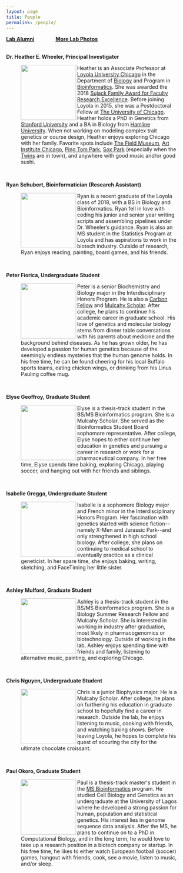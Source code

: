 ```yaml
---
layout: page
title: People
permalink: /people/
---
```

**<a href="{{ site.baseurl }}/alumni">Lab Alumni</a>**
&emsp; &emsp; &emsp;
**<a href="{{ site.baseurl }}/photos">More Lab Photos</a>**
<br>
<br>

**Dr. Heather E. Wheeler, Principal Investigator**


<figure>
    <a href="../images/hew2.jpg">
	<img src="{{ site.baseurl }}/images/hew2.jpg" width="150px" height="150px" align="left"/>
    </a>
<figcaption>
	Heather is an Associate Professor at <a href="http://luc.edu/">Loyola University Chicago</a>  in the Department of <a href="http://luc.edu/biology">Biology</a> and Program in <a href="http://luc.edu/bioinformatics/">Bioinformatics</a>. She was awarded the 2018 <a href="https://www.luc.edu/cas/thesujackawards/">Sujack Family Award for Faculty Research Excellence</a>. Before joining Loyola in 2015, she was a Postdoctoral Fellow at <a href="http://medicine.uchicago.edu/">The University of Chicago</a>. Heather holds a PhD in Genetics from <a href="http://genetics.stanford.edu/">Stanford University</a> and a BA in Biology from <a href="http://www.hamline.edu/cla/biology/">Hamline University</a>. When not working on modeling complex trait genetics or course design, Heather enjoys exploring Chicago with her family. Favorite spots include <a href="http://www.fieldmuseum.org/">The Field Museum</a>, <a href="https://www.artic.edu/">Art Institute Chicago</a>, <a href="https://en.wikipedia.org/wiki/Ping_Tom_Memorial_Park/">Ping Tom Park</a>, <a href="https://en.wikipedia.org/wiki/Guaranteed_Rate_Field">Sox Park</a> (especially when the <a href="https://www.mlb.com/twins/?c_id=min">Twins</a> are in town), and anywhere with good music and/or good sushi.
</figcaption>
</figure>
<br>

**Ryan Schubert, Bioinformatician (Research Assistant)**

<figure>
    <a href="../images/ryan.jpg">
        <img src="{{ site.baseurl }}/images/ryan.jpg" width="150px" height="150px" align="left"/>
    </a>
<figcaption>
        Ryan is a recent graduate of the Loyola class of 2018, with a BS in Biology and Bioinformatics. Ryan fell in love with coding his junior and senior year writing scripts and assembling pipelines under Dr. Wheeler’s guidance. Ryan is also an MS student in the Statistics Program at Loyola and has aspirations to work in the biotech industry. Outside of research, Ryan enjoys reading, painting, board games, and his friends.
</figcaption>
</figure>
<br>





**Peter Fiorica, Undergraduate Student**

<figure>
    <a href="../images/FioricaHewlabPortrait.jpg">
        <img src="{{ site.baseurl }}/images/FioricaHewlabPortrait.jpg" width="150px" height="150px" align="left"/>
    </a>
<figcaption>
Peter is a senior Biochemistry and Biology major in the Interdisciplinary Honors Program.  He is also a <a href="http://www.luc.edu/sustainability/research/studentfellowships/carbon_fellowships/index.shtml">Carbon Fellow</a> and <a href="http://www.luc.edu/cas/academics_mulcahyscholarship.shtml">Mulcahy Scholar</a>. After college, he plans to continue his academic career in graduate school. His love of genetics and molecular biology stems from dinner table conversations with his parents about medicine and the background behind diseases.  As he has grown older, he has developed a passion for human genetics because of the seemingly endless mysteries that the human genome holds.  In his free time, he can be found cheering for his local Buffalo sports teams, eating chicken wings, or drinking from his Linus Pauling coffee mug.
</figcaption>
</figure>
<br>

**Elyse Geoffroy, Graduate Student**

<figure>
    <a href="../images/elyse.jpg">
        <img src="{{ site.baseurl }}/images/elyse.jpg" width="150px" height="150px" align="left"/>
    </a>
<figcaption>
Elyse is a thesis-track student in the BS/MS Bioinformatics program. She is a Mulcahy Scholar. She served as the Bioinformatics Student Board sophomore representative. After college, Elyse hopes to either continue her education in genetics and pursuing a career in research or work for a pharmaceutical company. In her free time, Elyse spends time baking, exploring Chicago, playing soccer, and hanging out with her friends and siblings.
</figcaption>
</figure>
<br>

**Isabelle Gregga, Undergraduate Student**

<figure>
    <a href="../images/isabelle.jpg">
        <img src="{{ site.baseurl }}/images/isabelle.jpg" width="150px" height="150px" align="left"/>
    </a>
<figcaption>
Isabelle is a sophomore Biology major and French minor in the Interdisciplinary Honors Program.  Her fascination with genetics started with science fiction--namely X-Men and Jurassic Park--and only strengthened in high school biology.  After college, she plans on continuing to medical school to eventually practice as a clinical geneticist.  In her spare time, she enjoys baking, writing, sketching, and FaceTiming her little sister.
</figcaption>
</figure>
<br>


**Ashley Mulford, Graduate Student**

<figure>
    <a href="../images/ashley.jpg">
        <img src="{{ site.baseurl }}/images/ashley.jpg" width="150px" height="150px" align="left"/>
    </a>
<figcaption>
Ashley is a thesis-track student in the BS/MS Bioinformatics program. She is a Biology Summer Research Fellow and Mulcahy Scholar. She is interested in working in industry after graduation, most likely in pharmacogenomics or biotechnology. Outside of working in the lab, Ashley enjoys spending time with friends and family, listening to alternative music, painting, and exploring Chicago.
</figcaption>
</figure>
<br>

**Chris Nguyen, Undergraduate Student**

<figure>
    <a href="../images/chris.jpg">
        <img src="{{ site.baseurl }}/images/chris.jpg" width="150px" height="150px" align="left"/>
    </a>
<figcaption>
Chris is a junior Biophysics major. He is a Mulcahy Scholar. After college, he plans on furthering his education in graduate school to hopefully find a career in research. Outside the lab, he enjoys listening to music, cooking with friends, and watching baking shows. Before leaving Loyola, he hopes to complete his quest of scouring the city for the ultimate chocolate croissant.
</figcaption>
</figure>
<br>

**Paul Okoro, Graduate Student**
<figure>
    <a href="../images/paul.jpg">
        <img src="{{ site.baseurl }}/images/paul.jpg" width="150px" height="150px" align="left"/>
    </a>
<figcaption>
Paul is a thesis-track master's student in the <a href="https://luc.edu/bioinformatics/msinbioinformatics/">MS Bioinformatics</a> program.
He studied Cell Biology and Genetics as an undergraduate at the University of Lagos where he developed a strong passion for human, population and statistical genetics.
His interest lies in genome sequence data analysis. After the MS, he plans to continue on to a PhD in Computational Biology, and in the long term, he would love to take up a
research position in a biotech company or startup. In his free time, he likes to either watch European football (soccer) games, hangout with friends, cook, see a movie, listen to music, and/or sleep.
</figcaption>
</figure>  
<br>
